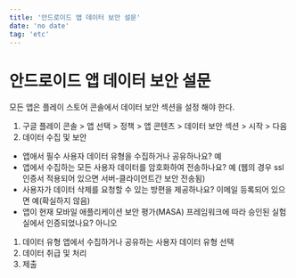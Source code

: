 ```yaml
---
title: '안드로이드 앱 데이터 보안 설문'
date: 'no date'
tag: 'etc'
---
```


# 안드로이드 앱 데이터 보안 설문

모든 앱은 플레이 스토어 콘솔에서 데이터 보안 섹션을 설정 해야 한다.

1. 구글 플레이 콘솔 > 앱 선택 > 정책 > 앱 콘텐츠 > 데이터 보안 섹션 > 시작 > 다음
2. 데이터 수집 및 보안

- 앱애서 필수 사용자 데이터 유형을 수집하거나 공유하나요? 예
- 앱에서 수집하는 모든 사용자 데이터를 암호화하여 전송하나요? 예 (웹의 경우 ssl인증서 적용되어 있으면 서버-클라이언트간 보안 전송됨)
- 사용자가 데이터 삭제를 요청할 수 있는 방편을 제공하나요? 이메일 등록되어 있으면 예(확실하지 않음)
- 앱이 현재 모바일 애플리케이션 보안 평가(MASA) 프레임워크에 따라 승인된 실험실에서 인증되었나요? 아니오

1. 데이터 유형
   앱에서 수집하거나 공유하는 사용자 데이터 유형 선택
2. 데이터 취급 및 처리
3. 제출
